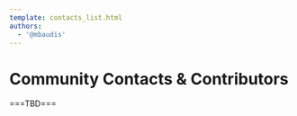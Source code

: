 ```yaml
---
template: contacts_list.html
authors:
  - '@mbaudis'
---
```


# Community Contacts & Contributors

===TBD===
